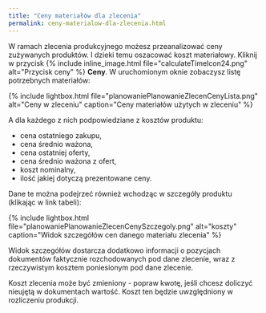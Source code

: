 ```yaml
---
title: "Ceny materiałów dla zlecenia"
permalink: ceny-materialow-dla-zlecenia.html 
---
```


W ramach zlecenia produkcyjnego możesz przeanalizować ceny zużywanych produktów. I dzieki temu oszacować koszt materiałowy. Kliknij w przycisk  {% include inline_image.html file="calculateTimeIcon24.png" alt="Przycisk ceny" %} **Ceny**. W uruchomionym oknie zobaczysz listę potrzebnych materiałów:

{% include lightbox.html file="planowaniePlanowanieZlecenCenyLista.png" alt="Ceny w zleceniu" caption="Ceny materiałów użytych w zleceniu" %}

A dla każdego z nich podpowiedziane z kosztów produktu:
- cena ostatniego zakupu,
- cena średnio ważona,
- cena ostatniej oferty,
- cena średnio ważona z ofert,
- koszt nominalny,
- ilość jakiej dotyczą prezentowane ceny.

Dane te można podejrzeć również wchodząc w szczegóły produktu (klikając w link tabeli):
  
{% include lightbox.html file="planowaniePlanowanieZlecenCenySzczegoly.png" alt="koszty" caption="Widok szczegółów cen danego materiału zlecenia" %}

Widok szczegółów dostarcza dodatkowo informacji o pozycjach dokumentów faktycznie rozchodowanych pod dane zlecenie, wraz z rzeczywistym kosztem poniesionym pod dane zlecenie.

Koszt zlecenia może być zmieniony - popraw kwotę, jeśli chcesz doliczyć nieujętą w dokumentach wartość. Koszt ten będzie uwzględniony w rozliczeniu produkcji.